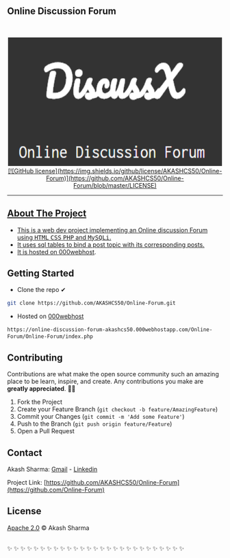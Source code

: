  ##  Online Discussion Forum
  <p align="center">
 
<!-- PROJECT LOGO --></p>
<br />
<p align="center"> 
<a href="https://github.com/AKASHCS50/Online-Forum">
<img src="image.png" alt="DiscussX" width="500" height="300">
[![GitHub license](https://img.shields.io/github/license/AKASHCS50/Online-Forum)](https://github.com/AKASHCS50/Online-Forum/blob/master/LICENSE)
<hr>

<!-- ABOUT THE PROJECT -->
## About The Project
* This is a web dev project implementing an Online discussion Forum using <kbd>HTML</kbd> <kbd>CSS</kbd> <kbd>PHP</kbd> and <kbd>MySQLi</kbd>.
* It uses sql tables to bind a post topic with its corresponding posts.
* It is hosted on [000webhost](https://online-discussion-forum-akashcs50.000webhostapp.com/Online-Forum/Online-Forum/index.php).


<!-- GETTING STARTED -->
## Getting Started
* Clone the repo ✔&nbsp;&nbsp;&nbsp;&nbsp;&nbsp;
```sh
git clone https://github.com/AKASHCS50/Online-Forum.git
```
* Hosted on [000webhost](https://in.000webhost.com/)
```
https://online-discussion-forum-akashcs50.000webhostapp.com/Online-Forum/Online-Forum/index.php
```
<!-- CONTRIBUTING -->
## Contributing

Contributions are what make the open source community such an amazing place to be learn, inspire, and create. Any contributions you make are **greatly appreciated**. 🙌🙌

1. Fork the Project
2. Create your Feature Branch (`git checkout -b feature/AmazingFeature`)
3. Commit your Changes (`git commit -m 'Add some Feature'`)
4. Push to the Branch (`git push origin feature/Feature`)
5. Open a Pull Request

<!-- CONTACT -->
## Contact

Akash Sharma:   [Gmail](mailto:akcount121@gmail.com) -   [Linkedin](https://www.linkedin.com/in/akash-sharma-1a5433178/)

Project Link: [https://github.com/AKASHCS50/Online-Forum](https://github.com/Online-Forum)

## License
[Apache 2.0](https://github.com/AKASHCS50/Online-Forum/blob/master/LICENSE) © Akash Sharma
<br/><br/>

 ✨ ✨ ✨ ✨ ✨ ✨ ✨ ✨ ✨ ✨ ✨ ✨ ✨ ✨ ✨ ✨ ✨ ✨ ✨ ✨ ✨ ✨ ✨ ✨ ✨ ✨ ✨ 
